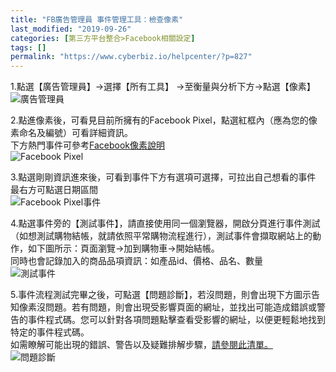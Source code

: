 ```yaml
---
title: "FB廣告管理員 事件管理工具：檢查像素"
last_modified: "2019-09-26"
categories: [第三方平台整合>Facebook相關設定]
tags: []
permalink: "https://www.cyberbiz.io/helpcenter/?p=827"
---
```


1.點選【廣告管理員】→選擇【所有工具】 →至衡量與分析下方→點選【像素】  
![廣告管理員](https://www.cyberbiz.co/helpcenter/wp-content/uploads/2019/09/Facebook-tool1.png)

2.點進像素後，可看見目前所擁有的Facebook Pixel，點選紅框內（應為您的像素命名及編號）可看詳細資訊。  
下方熱門事件可參考[Facebook像素說明](https://www.facebook.com/business/help/952192354843755)  
![Facebook Pixel](https://www.cyberbiz.co/helpcenter/wp-content/uploads/2019/09/Facebook-tool2.png)

3.點選剛剛資訊進來後，可看到事件下方有選項可選擇，可拉出自己想看的事件  
最右方可點選日期區間  
![Facebook Pixel事件](https://www.cyberbiz.co/helpcenter/wp-content/uploads/2019/09/Facebook-tool3.png)

4.點選事件旁的【測試事件】，請直接使用同一個瀏覽器，開啟分頁進行事件測試（如想測試購物結帳，就請依照平常購物流程進行），測試事件會擷取網站上的動作，如下圖所示：頁面瀏覽→加到購物車→開始結帳。  
同時也會記錄加入的商品品項資訊：如產品id、價格、品名、數量  
![測試事件](https://www.cyberbiz.co/helpcenter/wp-content/uploads/2019/09/Facebook-tool4.png)

5.事件流程測試完畢之後，可點選【問題診斷】，若沒問題，則會出現下方圖示告知像素沒問題。若有問題，則會出現受影響頁面的網址，並找出可能造成錯誤或警告的事件程式碼。您可以針對各項問題點擊查看受影響的網址，以便更輕鬆地找到特定的事件程式碼。  
如需瞭解可能出現的錯誤、警告以及疑難排解步驟，[請參閱此清單。](https://www.facebook.com/business/help/490934944618455)  
![問題診斷](https://www.cyberbiz.co/helpcenter/wp-content/uploads/2019/09/Facebook-tool5.png)

